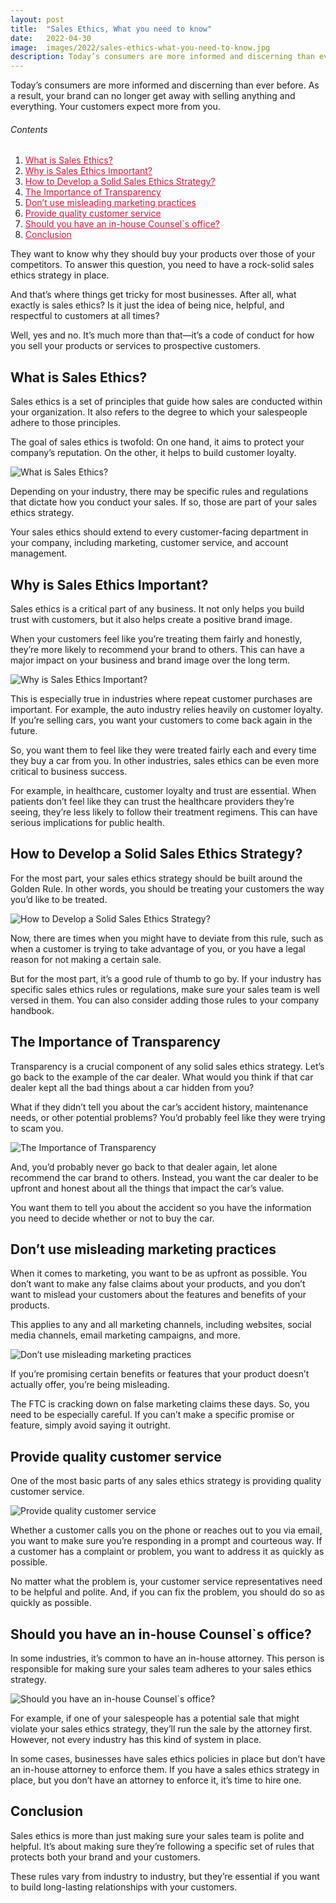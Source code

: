 ```yaml
---
layout: post
title:  "Sales Ethics, What you need to know"
date:   2022-04-30
image:  images/2022/sales-ethics-what-you-need-to-know.jpg
description: Today’s consumers are more informed and discerning than ever before. As a result, your brand can no longer get away with selling anything and everything. Your customers expect more from you.
---
```



Today’s consumers are more informed and discerning than ever before. As a result, your brand can no longer get away with selling anything and everything. Your customers expect more from you.

<h6>Contents</h6>

<ol>
  <li><a href="#go1" style="color: #DC143C"> What is Sales Ethics? </a></li>
  <li><a href="#go2" style="color: #DC143C"> Why is Sales Ethics Important? </a></li>
  <li><a href="#go3" style="color: #DC143C"> How to Develop a Solid Sales Ethics Strategy? </a></li>
  <li><a href="#go4" style="color: #DC143C"> The Importance of Transparency </a></li>
  <li><a href="#go5" style="color: #DC143C"> Don’t use misleading marketing practices </a></li>
  <li><a href="#go6" style="color: #DC143C"> Provide quality customer service </a></li>
  <li><a href="#go7" style="color: #DC143C"> Should you have an in-house Counsel`s office? </a></li>
  <li><a href="#go8" style="color: #DC143C"> Conclusion </a></li>
</ol> 

They want to know why they should buy your products over those of your competitors. To answer this question, you need to have a rock-solid sales ethics strategy in place.

And that’s where things get tricky for most businesses. After all, what exactly is sales ethics? Is it just the idea of being nice, helpful, and respectful to customers at all times?

Well, yes and no. It’s much more than that—it’s a code of conduct for how you sell your products or services to prospective customers.

<a id="go1"> </a>
## What is Sales Ethics?

Sales ethics is a set of principles that guide how sales are conducted within your organization. It also refers to the degree to which your salespeople adhere to those principles.

The goal of sales ethics is twofold: On one hand, it aims to protect your company’s reputation. On the other, it helps to build customer loyalty.

![What is Sales Ethics?](/images/2022/04/30/What-is-Sales-Ethics.jpg)

Depending on your industry, there may be specific rules and regulations that dictate how you conduct your sales. If so, those are part of your sales ethics strategy.

Your sales ethics should extend to every customer-facing department in your company, including marketing, customer service, and account management.

<a id="go2"> </a>
## Why is Sales Ethics Important?

Sales ethics is a critical part of any business. It not only helps you build trust with customers, but it also helps create a positive brand image.

When your customers feel like you’re treating them fairly and honestly, they’re more likely to recommend your brand to others. This can have a major impact on your business and brand image over the long term.

![Why is Sales Ethics Important?](/images/2022/04/30/Why-is-Sales-Ethics-Important.jpg)

This is especially true in industries where repeat customer purchases are important. For example, the auto industry relies heavily on customer loyalty. If you’re selling cars, you want your customers to come back again in the future.

So, you want them to feel like they were treated fairly each and every time they buy a car from you. In other industries, sales ethics can be even more critical to business success.

For example, in healthcare, customer loyalty and trust are essential. When patients don’t feel like they can trust the healthcare providers they’re seeing, they’re less likely to follow their treatment regimens. This can have serious implications for public health.

<a id="go3"> </a>
## How to Develop a Solid Sales Ethics Strategy?

For the most part, your sales ethics strategy should be built around the Golden Rule. In other words, you should be treating your customers the way you’d like to be treated.

![How to Develop a Solid Sales Ethics Strategy?](/images/2022/04/30/How-to-Develop-a-Solid-Sales-Ethics-Strategy.jpg)

Now, there are times when you might have to deviate from this rule, such as when a customer is trying to take advantage of you, or you have a legal reason for not making a certain sale.

But for the most part, it’s a good rule of thumb to go by. If your industry has specific sales ethics rules or regulations, make sure your sales team is well versed in them. You can also consider adding those rules to your company handbook.

<a id="go4"> </a>
## The Importance of Transparency

Transparency is a crucial component of any solid sales ethics strategy. Let’s go back to the example of the car dealer. What would you think if that car dealer kept all the bad things about a car hidden from you?

What if they didn’t tell you about the car’s accident history, maintenance needs, or other potential problems? You’d probably feel like they were trying to scam you.

![The Importance of Transparency](/images/2022/04/30/The-Importance-of-Transparency.jpg)

And, you’d probably never go back to that dealer again, let alone recommend the car brand to others. Instead, you want the car dealer to be upfront and honest about all the things that impact the car’s value.

You want them to tell you about the accident so you have the information you need to decide whether or not to buy the car.

<a id="go5"> </a>
## Don’t use misleading marketing practices

When it comes to marketing, you want to be as upfront as possible. You don’t want to make any false claims about your products, and you don’t want to mislead your customers about the features and benefits of your products.

This applies to any and all marketing channels, including websites, social media channels, email marketing campaigns, and more.

![Don’t use misleading marketing practices](/images/2022/04/30/Dont-use-misleading-marketing-practices.jpg)

If you’re promising certain benefits or features that your product doesn’t actually offer, you’re being misleading.

The FTC is cracking down on false marketing claims these days. So, you need to be especially careful. If you can’t make a specific promise or feature, simply avoid saying it outright.

<a id="go6"> </a>
## Provide quality customer service

One of the most basic parts of any sales ethics strategy is providing quality customer service.

![Provide quality customer service](/images/2022/04/30/Provide-quality-customer-service.jpg)

Whether a customer calls you on the phone or reaches out to you via email, you want to make sure you’re responding in a prompt and courteous way. If a customer has a complaint or problem, you want to address it as quickly as possible.

No matter what the problem is, your customer service representatives need to be helpful and polite. And, if you can fix the problem, you should do so as quickly as possible.

<a id="go7"> </a>
## Should you have an in-house Counsel`s office?

In some industries, it’s common to have an in-house attorney. This person is responsible for making sure your sales team adheres to your sales ethics strategy.

![Should you have an in-house Counsel`s office?](/images/2022/04/30/Should-you-have-an-in-house-Counsels-office.jpg)

For example, if one of your salespeople has a potential sale that might violate your sales ethics strategy, they’ll run the sale by the attorney first. However, not every industry has this kind of system in place.

In some cases, businesses have sales ethics policies in place but don’t have an in-house attorney to enforce them. If you have a sales ethics strategy in place, but you don’t have an attorney to enforce it, it’s time to hire one.

<a id="go8"> </a>
## Conclusion

Sales ethics is more than just making sure your sales team is polite and helpful. It’s about making sure they’re following a specific set of rules that protects both your brand and your customers.

These rules vary from industry to industry, but they’re essential if you want to build long-lasting relationships with your customers.

